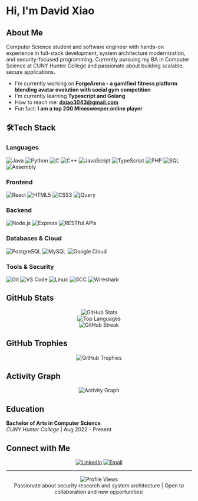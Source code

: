 # Hi, I'm David Xiao

## About Me
Computer Science student and software engineer with hands-on experience in full-stack development, system architecture modernization, and security-focused programming. Currently pursuing my BA in Computer Science at CUNY Hunter College and passionate about building scalable, secure applications.

- I'm currently working on **ForgeArena - a gamified fitness platform blending avatar evolution with social gym competition**
- I'm currently learning **Typescript and Golang**
- How to reach me: **dxiao3043@gmail.com**
- Fun fact: **I am a top 200 Minesweeper.online player**

## 🛠Tech Stack

### Languages
![Java](https://img.shields.io/badge/-Java-007396?style=flat-square&logo=java&logoColor=white)
![Python](https://img.shields.io/badge/-Python-3776AB?style=flat-square&logo=python&logoColor=white)
![C](https://img.shields.io/badge/-C-A8B9CC?style=flat-square&logo=c&logoColor=black)
![C++](https://img.shields.io/badge/-C++-00599C?style=flat-square&logo=c%2B%2B&logoColor=white)
![JavaScript](https://img.shields.io/badge/-JavaScript-F7DF1E?style=flat-square&logo=javascript&logoColor=black)
![TypeScript](https://img.shields.io/badge/-TypeScript-3178C6?style=flat-square&logo=typescript&logoColor=white)
![PHP](https://img.shields.io/badge/-PHP-777BB4?style=flat-square&logo=php&logoColor=white)
![SQL](https://img.shields.io/badge/-SQL-4479A1?style=flat-square&logo=mysql&logoColor=white)
![Assembly](https://img.shields.io/badge/-MIPS%20Assembly-525252?style=flat-square&logo=assemblyscript&logoColor=white)

### Frontend
![React](https://img.shields.io/badge/-React-61DAFB?style=flat-square&logo=react&logoColor=black)
![HTML5](https://img.shields.io/badge/-HTML5-E34F26?style=flat-square&logo=html5&logoColor=white)
![CSS3](https://img.shields.io/badge/-CSS3-1572B6?style=flat-square&logo=css3&logoColor=white)
![jQuery](https://img.shields.io/badge/-jQuery-0769AD?style=flat-square&logo=jquery&logoColor=white)

### Backend
![Node.js](https://img.shields.io/badge/-Node.js-339933?style=flat-square&logo=node.js&logoColor=white)
![Express](https://img.shields.io/badge/-Express-000000?style=flat-square&logo=express&logoColor=white)
![RESTful APIs](https://img.shields.io/badge/-REST%20APIs-02569B?style=flat-square&logo=fastapi&logoColor=white)

### Databases & Cloud
![PostgreSQL](https://img.shields.io/badge/-PostgreSQL-336791?style=flat-square&logo=postgresql&logoColor=white)
![MySQL](https://img.shields.io/badge/-MySQL-4479A1?style=flat-square&logo=mysql&logoColor=white)
![Google Cloud](https://img.shields.io/badge/-Google%20Cloud-4285F4?style=flat-square&logo=google-cloud&logoColor=white)

### Tools & Security
![Git](https://img.shields.io/badge/-Git-F05032?style=flat-square&logo=git&logoColor=white)
![VS Code](https://img.shields.io/badge/-VS%20Code-007ACC?style=flat-square&logo=visual-studio-code&logoColor=white)
![Linux](https://img.shields.io/badge/-Linux-FCC624?style=flat-square&logo=linux&logoColor=black)
![GCC](https://img.shields.io/badge/-GCC-A42E2B?style=flat-square&logo=gnu&logoColor=white)
![Wireshark](https://img.shields.io/badge/-Wireshark-1679A7?style=flat-square&logo=wireshark&logoColor=white)

## GitHub Stats

<div align="center">
  <img src="https://github-readme-stats.vercel.app/api?username=daveonthegit&show_icons=true&theme=radical&count_private=true" alt="GitHub Stats" />
</div>

<div align="center">
  <img src="https://github-readme-stats.vercel.app/api/top-langs/?username=daveonthegit&layout=compact&theme=radical" alt="Top Languages" />
</div>

<div align="center">
  <img src="https://github-readme-streak-stats.herokuapp.com/?user=daveonthegit&theme=radical" alt="GitHub Streak" />
</div>

## GitHub Trophies
<div align="center">
  <img src="https://github-profile-trophy.vercel.app/?username=daveonthegit&theme=radical&no-frame=true&no-bg=false&margin-w=4" alt="GitHub Trophies" />
</div>

## Activity Graph
<div align="center">
  <img src="https://github-readme-activity-graph.vercel.app/graph?username=daveonthegit&theme=react-dark&hide_border=true" alt="Activity Graph" />
</div>

## Education
**Bachelor of Arts in Computer Science**  
*CUNY Hunter College* | Aug 2022 - Present

## Connect with Me

<div align="center">
  
[![LinkedIn](https://img.shields.io/badge/-LinkedIn-0077B5?style=for-the-badge&logo=linkedin&logoColor=white)](https://linkedin.com/in/david-on-linked)
[![Email](https://img.shields.io/badge/-Email-D14836?style=for-the-badge&logo=gmail&logoColor=white)](mailto:dxiao3043@gmail.com)

</div>

---

<div align="center">
  <img src="https://komarev.com/ghpvc/?username=daveonthegit&color=blueviolet&style=flat-square&label=Profile+Views" alt="Profile Views" />
</div>

<div align="center">
  Passionate about security research and system architecture | Open to collaboration and new opportunities!
</div>


